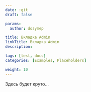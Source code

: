 ```yaml
---
date: :git
draft: false

params:
  author: dosymep

title: Вкладка Admin
linkTitle: Вкладка Admin
description:

tags: [test, docs]
categories: [Examples, Placeholders]

weight: 10
---
```


Здесь будет круто...
